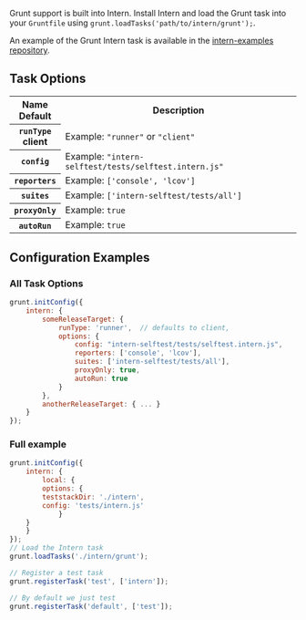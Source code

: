 Grunt support is built into Intern. Install Intern and load the Grunt task into your <code>Gruntfile</code> using <code>grunt.loadTasks('path/to/intern/grunt');</code>.

An example of the Grunt Intern task is available in the [intern-examples repository](https://github.com/theintern/intern-examples/tree/master/grunt-example).

## Task Options

<table>
<tr>
<th scope="col">Name<br>Default</th>
<th scope="col">Description</th>
</tr>

<tr>
<th scope="row"><code>runType</code><br>client</th>
<td>Example: <code>"runner"</code> or <code>"client"</code></td>
</tr>

<tr>
<th scope="row"><code>config</code><br></th>
<td>Example: <code>"intern-selftest/tests/selftest.intern.js"</code></td>
</tr>

<tr>
<th scope="row"><code>reporters</code><br></th>
<td>Example: <code>['console', 'lcov']</code></td>
</tr>

<tr>
<th scope="row"><code>suites</code><br></th>
<td>Example: <code>['intern-selftest/tests/all']</code></td>
</tr>

<tr>
<th scope="row"><code>proxyOnly</code><br></th>
<td>Example: <code>true</code></td>
</tr>

<tr>
<th scope="row"><code>autoRun</code><br></th>
<td>Example: <code>true</code></td>
</tr>

</table>

## Configuration Examples

### All Task Options

```js
grunt.initConfig({
    intern: {
        someReleaseTarget: {
            runType: 'runner',  // defaults to client,
            options: {
                config: "intern-selftest/tests/selftest.intern.js",
                reporters: ['console', 'lcov'],
                suites: ['intern-selftest/tests/all'],
                proxyOnly: true,
                autoRun: true
            }
        },
        anotherReleaseTarget: { ... }
    }
});
```

### Full example

```js
grunt.initConfig({
    intern: {
        local: {
	    options: {
		teststackDir: './intern',
		config: 'tests/intern.js'
            }
	}
    }
});
// Load the Intern task
grunt.loadTasks('./intern/grunt');

// Register a test task
grunt.registerTask('test', ['intern']);

// By default we just test
grunt.registerTask('default', ['test']);
```